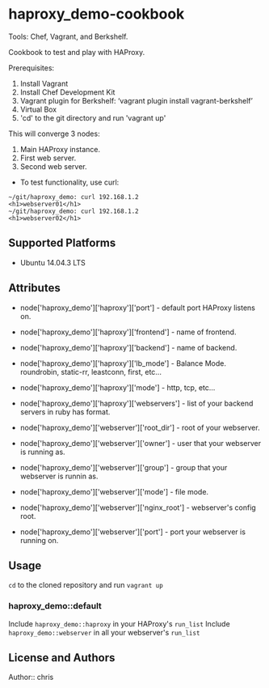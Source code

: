 # haproxy_demo-cookbook
Tools: Chef, Vagrant, and Berkshelf.

Cookbook to test and play with HAProxy.

Prerequisites:
  1. Install Vagrant
  2. Install Chef Development Kit
  3. Vagrant plugin for Berkshelf: ‘vagrant plugin install vagrant-berkshelf’
  4. Virtual Box
  5. 'cd' to the git directory and run 'vagrant up'

This will converge 3 nodes:
  1. Main HAProxy instance.
  2. First web server.
  3. Second web server.

  * To test functionality, use curl:
  ```
  ~/git/haproxy_demo: curl 192.168.1.2
  <h1>webserver01</h1>
  ~/git/haproxy_demo: curl 192.168.1.2
  <h1>webserver02</h1>
  ```

## Supported Platforms

* Ubuntu 14.04.3 LTS

## Attributes
* node['haproxy_demo']['haproxy']['port'] - default port HAProxy listens on.

* node['haproxy_demo']['haproxy']['frontend'] - name of frontend.

* node['haproxy_demo']['haproxy']['backend'] - name of backend.

* node['haproxy_demo']['haproxy']['lb_mode'] - Balance Mode. roundrobin, static-rr, leastconn, first, etc...

* node['haproxy_demo']['haproxy']['mode'] - http, tcp, etc...

* node['haproxy_demo']['haproxy']['webservers'] - list of your backend servers in ruby has format.

* node['haproxy_demo']['webserver']['root_dir'] - root of your webserver.

* node['haproxy_demo']['webserver']['owner'] - user that your webserver is running as.

* node['haproxy_demo']['webserver']['group'] - group that your webserver is runnin as.

* node['haproxy_demo']['webserver']['mode'] - file mode.

* node['haproxy_demo']['webserver']['nginx_root'] - webserver's config root.

* node['haproxy_demo']['webserver']['port'] - port your webserver is running on.

## Usage

`cd` to the cloned repository and run `vagrant up`

### haproxy_demo::default

Include `haproxy_demo::haproxy` in your HAProxy's `run_list`
Include `haproxy_demo::webserver` in all your webserver's `run_list`

## License and Authors

Author:: chris
